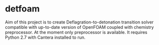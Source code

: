 # detfoam
Aim of this project is to create Deflagration-to-detonation transition solver compatible with up-to-date version of OpenFOAM coupled with chemistry preprocessor. At the moment only preprocessor is available. It requires Python 2.7 with Cantera installed to run.
